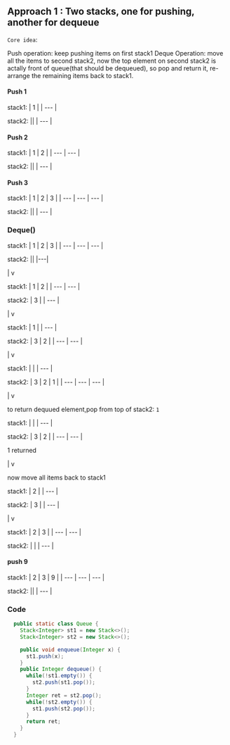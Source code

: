 

## Approach 1 : Two stacks, one for pushing, another for dequeue

`Core idea`: 

Push operation: keep pushing items on first stack1
Deque Operation: move all the items to second stack2, now the top element on second stack2 is actally front of queue(that should be dequeued), so pop and return it, re-arrange the remaining items back to stack1.

#### Push 1

stack1:
| 1 |
| --- |

stack2:
||
| --- |


#### Push 2

stack1:
| 1 | 2 |
| --- | --- |

stack2:
||
| --- |

#### Push 3
stack1:
| 1 | 2 | 3 |
| --- | --- | --- |

stack2:
||
| --- |

### Deque()

stack1:
| 1 | 2 | 3 |
| --- | --- | --- |

stack2:
||
|---|

|
v

stack1:
| 1 | 2 |
| --- | --- |

stack2:
| 3 |
| --- |

|
v

stack1:
| 1 |
| --- |

stack2:
| 3 | 2 |
| --- | --- |

|
v

stack1:
| | 
| --- |

stack2:
| 3 | 2 | 1 |
| --- | --- | --- |

|
v

to return dequued element,pop from top of stack2: `1`

stack1:
| |
| --- |

stack2:
| 3 | 2 |
| --- | --- |

1 returned

|
v

now move all items back to stack1

stack1:
| 2 |
| --- |

stack2:
| 3 |
| --- |

|
v

stack1:
| 2 | 3 |
| --- | --- |

stack2:
| |
| --- |

#### push 9

stack1:
| 2 | 3 | 9 |
| --- | --- | --- |

stack2:
||
| --- |


### Code

```java
  public static class Queue {
    Stack<Integer> st1 = new Stack<>();
    Stack<Integer> st2 = new Stack<>();

    public void enqueue(Integer x) {
      st1.push(x);
    }
    public Integer dequeue() {
      while(!st1.empty()) {
        st2.push(st1.pop());
      }
      Integer ret = st2.pop();
      while(!st2.empty()) {
        st1.push(st2.pop());
      }
      return ret;
    }
  }
```


